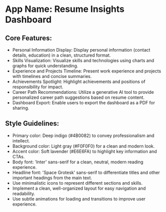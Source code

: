 # **App Name**: Resume Insights Dashboard

## Core Features:

- Personal Information Display: Display personal information (contact details, education) in a clean, structured format.
- Skills Visualization: Visualize skills and technologies using charts and graphs for quick understanding.
- Experience and Projects Timeline: Present work experience and projects with timelines and concise summaries.
- Achievements Spotlight: Highlight achievements and positions of responsibility for impact.
- Career Path Recommendations: Utilize a generative AI tool to provide personalized career path suggestions based on resume content.
- Dashboard Export: Enable users to export the dashboard as a PDF for sharing.

## Style Guidelines:

- Primary color: Deep indigo (#4B0082) to convey professionalism and intellect.
- Background color: Light gray (#F0F0F0) for a clean and modern look.
- Accent color: Soft lavender (#E6E6FA) to highlight key information and CTAs.
- Body font: 'Inter' sans-serif for a clean, neutral, modern reading experience.
- Headline font: 'Space Grotesk' sans-serif to differentiate titles and other important headings from the main text.
- Use minimalistic icons to represent different sections and skills.
- Implement a clean, well-organized layout for easy navigation and readability.
- Use subtle animations for loading and transitions to improve user experience.